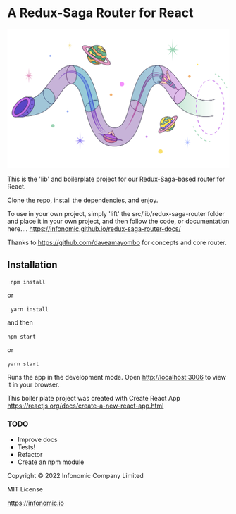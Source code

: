 # A Redux-Saga Router for React

![a router's journey through space](https://raw.githubusercontent.com/infonomic/redux-saga-router/main/router.svg)

This is the 'lib' and boilerplate project for our Redux-Saga-based router for React.

Clone the repo, install the dependencies, and enjoy.

To use in your own project, simply 'lift' the src/lib/redux-saga-router folder and place it in your own project, and then follow the code, or documentation here.... https://infonomic.github.io/redux-saga-router-docs/

Thanks to https://github.com/daveamayombo for concepts and core router.

## Installation

``` npm install```

or

``` yarn install```

and then 

```npm start```

or 

```yarn start```

Runs the app in the development mode. 
Open [http://localhost:3006](http://localhost:3006) to view it in your browser.

This boiler plate project was created with  Create React App https://reactjs.org/docs/create-a-new-react-app.html

### TODO
- Improve docs
- Tests!
- Refactor
- Create an npm module

Copyright © 2022 Infonomic Company Limited 

MIT License

https://infonomic.io 


